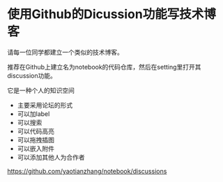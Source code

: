 # 使用Github的Dicussion功能写技术博客

请每一位同学都建立一个类似的技术博客。

推荐在Github上建立名为notebook的代码仓库，然后在setting里打开其discussion功能。

它是一种个人的知识空间
- 主要采用论坛的形式
- 可以加label
- 可以搜索
- 可以代码高亮
- 可以拖拽插图
- 可以嵌入附件
- 可以添加其他人为合作者

https://github.com/yaotianzhang/notebook/discussions
